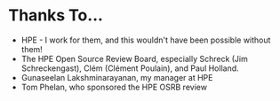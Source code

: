<!---
(C) Copyright 2019 Hewlett Packard Enterprise Development LP

Permission is hereby granted, free of charge, to any person obtaining a
copy of this software and associated documentation files (the "Software"),
to deal in the Software without restriction, including without limitation
the rights to use, copy, modify, merge, publish, distribute, sublicense,
and/or sell copies of the Software, and to permit persons to whom the
Software is furnished to do so, subject to the following conditions:

The above copyright notice and this permission notice shall be included
in all copies or substantial portions of the Software.

THE SOFTWARE IS PROVIDED "AS IS", WITHOUT WARRANTY OF ANY KIND, EXPRESS OR
IMPLIED, INCLUDING BUT NOT LIMITED TO THE WARRANTIES OF MERCHANTABILITY,
FITNESS FOR A PARTICULAR PURPOSE AND NONINFRINGEMENT.  IN NO EVENT SHALL
THE AUTHORS OR COPYRIGHT HOLDERS BE LIABLE FOR ANY CLAIM, DAMAGES OR
OTHER LIABILITY, WHETHER IN AN ACTION OF CONTRACT, TORT OR OTHERWISE,
ARISING FROM, OUT OF OR IN CONNECTION WITH THE SOFTWARE OR THE USE OR
OTHER DEALINGS IN THE SOFTWARE.
--->

# Thanks To...

* HPE - I work for them, and this wouldn't have been possible without them!
* The HPE Open Source Review Board, especially Schreck (Jim Schreckengast), Clém (Clément Poulain), and Paul Holland.
* Gunaseelan Lakshminarayanan, my manager at HPE
* Tom Phelan, who sponsored the HPE OSRB review
